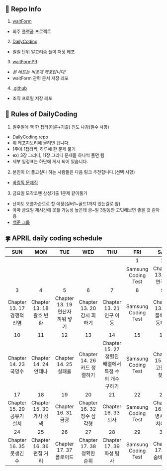 ## 📝 Repo Info
1. [waitForm](https://github.com/ALGO-LEARN/waitForm)
  - 외주 플랫폼 프로젝트
2. [DailyCoding](https://github.com/ALGO-LEARN/DailyCoding)
  - 일일 단위 알고리즘 풀이 저장 레포
3. [waitFormPR](https://github.com/ALGO-LEARN/waitFormPR)
  - *본 레포는 비공개 레포입니다!*
  - waitForm 관련 문서 저장 레포
4. [.github](https://github.com/ALGO-LEARN/.github)
  - 조직 프로필 저장 레포

## 📌 Rules of DailyCoding
1. 일주일에 책 한 챕터(이론+기출) 진도 나감(필수 사항)
  - [DailyCoding repo](https://github.com/ALGO-LEARN/DailyCoding)
  - 위 레포지토리에 올리면 됩니다.
  - 1주에 1챕터씩, 하루에 한 문제 풀기
  - ex) 3장 그리디, 11장 그리디 문제들 하나씩 풀면 됨
  - 세부 일정표는 하단에 게시 되어 있습니다.
2. 본인이 더 풀고싶다 하는 사람들은 다음 링크 추천합니다.(선택 사항)
  - [바킹독 문제집](https://github.com/encrypted-def/basic-algo-lecture/blob/master/workbook.md)
3. 금요일 모각코땐 삼성기출 1문제 같이풀기
  - 난이도 오름차순으로 할 예정(실버1~골드1까지 있는걸로 암)
  - 아마 금요일 제시간에 못풀 가능성 높은데 금~일 3일동안 고민해보면 좋을 것 같아용
  - [백준 그룹](https://www.acmicpc.net/group/14173)

## 🍀 APRIL daily coding schedule
  
|SUN    |MON    |TUE    |WED    |THU    |FRI    |SAT    |
|:-----:|:-----:|:-----:|:-----:|:-----:|:-----:|:-----:|
|       |       |       |       |       |1      |2      |
||||||Samsung Coding Test|Chapter 13. 16 연구소|
|3      |4      |5      |6      |7      |8      |9      |
|Chapter 13. 17 경쟁적 전염|Chapter 13. 18 괄호 변환|Chapter 13. 19 연산자 끼워 넣기|Chapter 13. 20 감시 피하기|Chapter 13. 21 인구 이동|Samsung Coding Test|Chapter 13. 22 블록 이동하기|
|10     |11     |12     |13     |14     |15     |16     |
|Chapter 14. 23 국영수|Chapter 14. 24 안테나|Chapter 14. 25 실패율|Chapter 14. 26 카드 정렬하기|Chapter 15. 27 정렬된 배열에서 특정 수의 개수 구하기|Samsung Coding Test|Chapter 15. 28 고정점 찾기|
|17     |18     |19     |20     |21     |22     |23     |
|Chapter 15. 29 공유기 설치|Chapter 15. 30 가사 검색|Chapter 16. 31 금광|Chapter 16. 32 정수 삼각형|Chapter 16. 33 퇴사|Samsung Coding Test|Chapter 16. 34 병사 배치하기|
|24     |25     |26     |27     |28     |29     |30     |
|Chapter 16. 35 못생긴 수|Chapter 16. 36 편집 거리|Chapter 17. 37 폴로이드|Chapter 17. 38 정확한 순위|Chapter 17. 39 화성 탐사|Samsung Coding Test|Chapter 17. 40 숨바꼭질|
